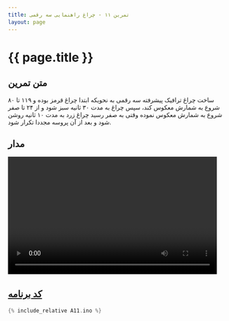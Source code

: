 ```yaml
---
title: تمرین ۱۱ - چراغ راهنمایی سه رقمی
layout: page
---
```


# {{ page.title }}

## متن تمرین

ساخت چراغ ترافیک پیشرفته سه رقمی به نحویکه ابتدا چراغ قرمز بوده و ۱۱۹ تا ۸۰ شروع به شمارش معکوس کند، سپس چراغ به مدت ۳۰ ثانیه سبز شود و از ۲۴ تا صفر شروع به شمارش معکوس نموده وقتی به صفر رسید چراغ زرد به مدت ۱۰ ثانیه روشن شود و بعد از آن پروسه مجددا تکرار شود.

## مدار

<video autoplay="autoplay" loop="loop" width="480" height="270">
<source src="video.mp4" type="video/mp4" />
<img src="picture.jpg" width="480" height="270" />
</video>

## [کد برنامه](A11.ino)

```c
{% include_relative A11.ino %}
```
